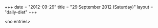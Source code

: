 +++
date = "2012-09-29"
title = "29 September 2012 (Saturday)"
layout = "daily-diet"
+++

\<no entries\>